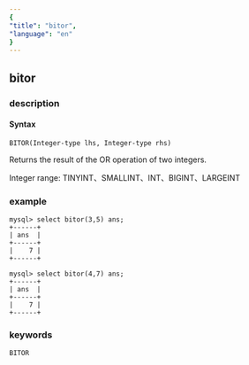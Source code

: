 ```yaml
---
{
"title": "bitor",
"language": "en"
}
---
```


<!-- 
Licensed to the Apache Software Foundation (ASF) under one
or more contributor license agreements.  See the NOTICE file
distributed with this work for additional information
regarding copyright ownership.  The ASF licenses this file
to you under the Apache License, Version 2.0 (the
"License"); you may not use this file except in compliance
with the License.  You may obtain a copy of the License at

  http://www.apache.org/licenses/LICENSE-2.0

Unless required by applicable law or agreed to in writing,
software distributed under the License is distributed on an
"AS IS" BASIS, WITHOUT WARRANTIES OR CONDITIONS OF ANY
KIND, either express or implied.  See the License for the
specific language governing permissions and limitations
under the License.
-->

## bitor
### description
#### Syntax

`BITOR(Integer-type lhs, Integer-type rhs)`

Returns the result of the OR operation of two integers.

Integer range: TINYINT、SMALLINT、INT、BIGINT、LARGEINT

### example

```
mysql> select bitor(3,5) ans;
+------+
| ans  |
+------+
|    7 |
+------+

mysql> select bitor(4,7) ans;
+------+
| ans  |
+------+
|    7 |
+------+
```

### keywords

    BITOR
